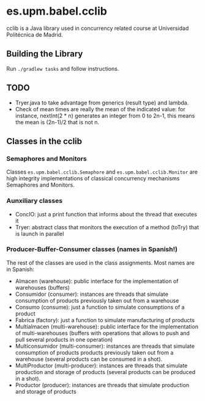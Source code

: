 # es.upm.babel.cclib

cclib is a Java library used in concurrency related course at Universidad Politécnica de Madrid.

## Building the Library

Run `./gradlew tasks` and follow instructions.

## TODO

- Tryer.java to take advantage from generics (result type) and lambda.
- Check of mean times are really the mean of the indicated value: for
  instance, nextInt(2 * n) generates an integer from 0 to 2n-1, this
  means the mean is (2n-1)/2 that is not n.

## Classes in the cclib

### Semaphores and Monitors

Classes `es.upm.babel.cclib.Semaphore` and
`es.upm.babel.cclib.Monitor` are high integrity implementations of
classical concurrency mechanisms Semaphores and Monitors.

### Aunxiliary classes

- ConcIO: just a print function that informs about the thread that
  executes it
- Tryer: abstract class that monitors the execution of a method
  (toTry) that is launch in parallel

### Producer-Buffer-Consumer classes (names in Spanish!)

The rest of the classes are used in the class assignments. Most names are in Spanish:

- Almacen (warehouse): public interface for the implementation of
  warehouses (buffers)
- Consumidor (consumer): instances are threads that simulate
  consumption of products previously taken out from a warehouse
- Consumo (consume): just a function to simulate consumptions of a
  product
- Fabrica (factory): just a function to simulate manufacturing of
  products
- Multialmacen (multi-warehouse): public interface for the
  implementation of multi-warehouses (buffers with operations that
  allows to push and pull several products in one operation)
- Multiconsumidor (multi-consumer): instances are threads that
  simulate consumption of products products previously taken out from
  a warehouse (several products can be consumed in a shot).
- MultiProductor (multi-producer): instances are threads that simulate
  production and storage of products (several products can be produced
  in a shot).
- Productor (producer): instances are threads that simulate
  production and storage of products
